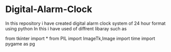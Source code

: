 # Digital-Alarm-Clock
In this repository i have created digital alarm clock system of 24 hour format using python
In this i have used of diffrent libaray such as

from tkinter import *
from PIL import ImageTk,Image
import time
import pygame as pg
